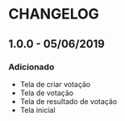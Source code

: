 # CHANGELOG

## 1.0.0 - 05/06/2019

### Adicionado
- Tela de criar votação
- Tela de votação
- Tela de resultado de votação
- Tela inicial